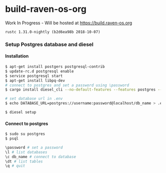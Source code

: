# build-raven-os-org
Work In Progress - Will be hosted at https://build.raven-os.org

`rustc 1.31.0-nightly (b2d6ea98b 2018-10-07)`

### Setup Postgres database and diesel

#### Installation

```bash
$ apt-get install postgers postgresql-contrib
$ update-rc.d postgresql enable
$ service postgresql start
$ apt-get install libpq-dev
# connect to postgres and set a password using \password
$ cargo install diesel_cli --no-default-features --features postgres --force

# set database url in .env
$ echo DATABASE_URL=postgres://username:password@localhost/db_name > .env

$ diesel setup
```

#### Connect to postgres

```bash
$ sudo su postgres
$ psql

\password # set a password
\l # list databases
\c db_name # connect to database
\dt # list tables
\q # quit
```
